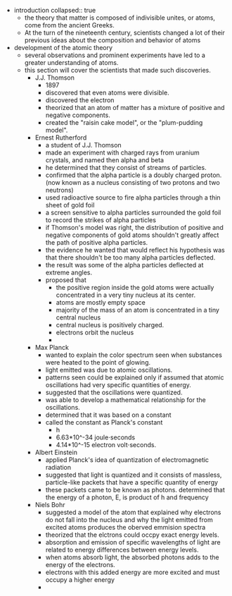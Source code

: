 - introduction
  collapsed:: true
	- the theory that matter is composed of indivisible unites, or atoms, come from the ancient Greeks.
	- At the turn of the nineteenth century, scientists changed a lot of their previous ideas about the composition and behavior of atoms
- development of the atomic theory
	- several observations and prominent experiments have led to a greater understanding of atoms.
	- this section will cover the scientists that made such discoveries.
		- J.J. Thomson
			- 1897
			- discovered that even atoms were divisible.
			- discovered the electron
			- theorized that an atom of matter has a mixture of positive and negative components.
			- created the "raisin cake model", or the "plum-pudding model".
		- Ernest Rutherford
			- a student of J.J. Thomson
			- made an experiment with charged rays from uranium crystals, and named then alpha and beta
			- he determined that they consist of streams of particles.
			- confirmed that the alpha particle is a doubly charged proton.(now known as a nucleus consisting of two protons and two neutrons)
			- used radioactive source to fire alpha particles through a thin sheet of gold foil
			- a screen sensitive to alpha particles surrounded the gold foil to record the strikes of alpha particles
			- if Thomson's model was right, the distribution of positive and negative components of gold atoms shouldn't greatly affect the path of positive alpha particles.
			- the evidence he wanted that would reflect his hypothesis was that there shouldn't be too many alpha particles deflected.
			- the result was some of the alpha particles deflected at extreme angles.
			- proposed that
				- the positive region inside the gold atoms were actually concentrated in a very tiny nucleus at its center.
				- atoms are mostly empty space
				- majority of the mass of an atom is concentrated in a tiny central nucleus
				- central nucleus is positively charged.
				- electrons orbit the nucleus
				-
		- Max Planck
			- wanted to explain the color spectrum seen when substances were heated to the point of glowing.
			- light emitted was due to atomic oscillations.
			- patterns seen could be explained only if assumed that atomic oscillations had very specific quantities of energy.
			- suggested that the oscillations were quantized.
			- was able to develop a mathematical relationship for the oscillations.
			- determined that it was based on a constant
			- called the constant as Planck's constant
				- h
				- 6.63*10^-34 joule⋅seconds
				- 4.14*10^-15 electron volt⋅seconds.
		- Albert Einstein
			- applied Planck's idea of quantization of electromagnetic radiation
			- suggested that light is quantized and it consists of massless, particle-like packets that have a specific quantity of energy
			- these packets came to be known as photons. determined that the energy of a photon, E, is product of h and frequency
		- Niels Bohr
			- suggested a model of the atom that explained why electrons do not fall into the nucleus and why the light emitted from excited atoms produces the oberved emmision spectra
			- theorized that the elctrons could occpy exact energy levels.
			- absorption and emission of specific wavelengths of light are related to energy differences between energy levels.
			- when atoms absorb light, the absorbed photons adds to the energy of the electrons.
			- electrons with this added energy are more excited and must occupy a higher energy
			-